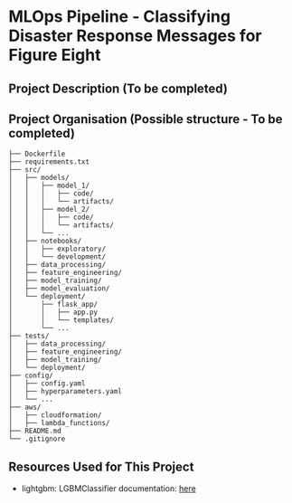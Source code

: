 # MLOps Pipeline - Classifying Disaster Response Messages for Figure Eight

## Project Description (To be completed)

## Project Organisation (Possible structure - To be completed)
    
    ├── Dockerfile
    ├── requirements.txt
    ├── src/
    │   ├── models/
    │   │   ├── model_1/
    │   │   │   ├── code/
    │   │   │   └── artifacts/
    │   │   ├── model_2/
    │   │   │   ├── code/
    │   │   │   └── artifacts/
    │   │   └── ...
    │   ├── notebooks/
    │   │   ├── exploratory/
    │   │   └── development/
    │   ├── data_processing/
    │   ├── feature_engineering/
    │   ├── model_training/
    │   ├── model_evaluation/
    │   └── deployment/
    │       ├── flask_app/
    │       │   ├── app.py
    │       │   └── templates/
    │       └── ...
    ├── tests/
    │   ├── data_processing/
    │   ├── feature_engineering/
    │   ├── model_training/
    │   └── deployment/
    ├── config/
    │   ├── config.yaml
    │   ├── hyperparameters.yaml
    │   └── ...
    ├── aws/
    │   ├── cloudformation/
    │   ├── lambda_functions/
    ├── README.md
    └── .gitignore



## Resources Used for This Project
* lightgbm: LGBMClassifier documentation: [here](https://lightgbm.readthedocs.io/en/latest/pythonapi/lightgbm.LGBMClassifier.html#) <br>
